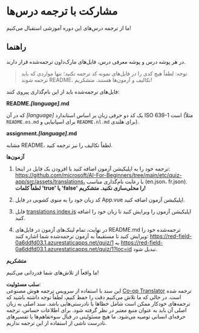 <!--
CO_OP_TRANSLATOR_METADATA:
{
  "original_hash": "62b3e3ad5182edb905eec649a87eeeb4",
  "translation_date": "2025-08-24T10:50:27+00:00",
  "source_file": "etc/TRANSLATIONS.md",
  "language_code": "fa"
}
-->
# مشارکت با ترجمه درس‌ها

ما از ترجمه درس‌های این دوره آموزشی استقبال می‌کنیم!

## راهنما

در هر پوشه درس و پوشه معرفی درس، فایل‌های مارک‌داون ترجمه‌شده قرار دارند.

> توجه: لطفاً هیچ کدی را در فایل‌های نمونه کد ترجمه نکنید؛ تنها مواردی که باید ترجمه شوند README، تکالیف و آزمون‌ها هستند. متشکریم!

فایل‌های ترجمه‌شده باید از این نام‌گذاری پیروی کنند:

**README._[language]_.md**

که در آن _[language]_ یک کد دو حرفی زبان بر اساس استاندارد ISO 639-1 است (مثلاً `README.es.md` برای اسپانیایی و `README.nl.md` برای هلندی).

**assignment._[language]_.md**

مشابه README، لطفاً تکالیف را نیز ترجمه کنید.

**آزمون‌ها**

1. ترجمه خود را به اپلیکیشن آزمون اضافه کنید با افزودن یک فایل در اینجا: https://github.com/microsoft/AI-For-Beginners/tree/main/etc/quiz-app/src/assets/translations، با رعایت نام‌گذاری مناسب (en.json، fr.json). **لطفاً کلمات 'true' یا 'false' را محلی‌سازی نکنید. متشکریم!**

2. کد زبان خود را به منوی کشویی در فایل App.vue اپلیکیشن آزمون اضافه کنید.

3. فایل [translations index.js](https://github.com/microsoft/AI-For-Beginners/blob/main/etc/quiz-app/src/assets/translations/index.js) اپلیکیشن آزمون را ویرایش کنید تا زبان خود را اضافه کنید.

4. در نهایت، تمام لینک‌های آزمون در فایل‌های README.md ترجمه‌شده خود را ویرایش کنید تا مستقیماً به آزمون ترجمه‌شده شما اشاره کنند: https://red-field-0a6ddfd03.1.azurestaticapps.net/quiz/1 به https://red-field-0a6ddfd03.1.azurestaticapps.net/quiz/1?loc=id تبدیل شود.

**متشکریم**

ما واقعاً از تلاش‌های شما قدردانی می‌کنیم!

**سلب مسئولیت**:  
این سند با استفاده از سرویس ترجمه هوش مصنوعی [Co-op Translator](https://github.com/Azure/co-op-translator) ترجمه شده است. در حالی که ما تلاش می‌کنیم دقت را حفظ کنیم، لطفاً توجه داشته باشید که ترجمه‌های خودکار ممکن است شامل خطاها یا نادرستی‌هایی باشد. سند اصلی به زبان اصلی آن باید به عنوان منبع معتبر در نظر گرفته شود. برای اطلاعات حساس، ترجمه حرفه‌ای انسانی توصیه می‌شود. ما هیچ مسئولیتی در قبال سوءتفاهم‌ها یا تفسیرهای نادرست ناشی از استفاده از این ترجمه نداریم.